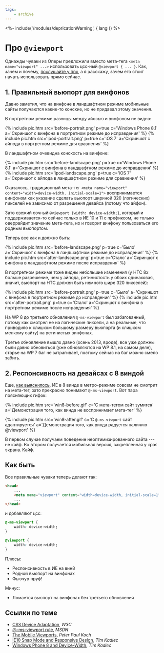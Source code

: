 ```yaml
---
tags:
    - archive
---
```


<%-
    include('/modules/depricationWarning', {
        lang
    })
%>

# Про `@viewport`

Однажды чуваки из Оперы предложили вместо мета-тега `<meta name="viewport" ...>` использовать цсс-ный `@viewport { ... }`. Как, зачем и почему, [послушайте у ппк](https://vimeo.com/100523275), а я расскажу, зачем его стоит начать использовать прямо сейчас.

## 1. Правильный вьюпорт для винфонов

Давно заметил, что на винфоне в ландшафтном режиме мобильные сайты получаются какие-то конские, но не придавал этому значения.

В портретном режиме разницы между айосью и винфоном не видно:

<div class="gallery">
{% include pic.htm src='before-portrait.png' p=true c='Windows Phone 8.1' a='Скриншот с винфона в портретном режиме до исправдения' %}
{% include pic.htm src='ipod-portrait.png' p=true c='iOS 7' a='Скриншот с айпода в портретном режиме для сравнения' %}
</div>

В ландшафтном очевидна конскость на винфоне:

<div class="gallery">
{% include pic.htm src='before-landscape.png' p=true c='Windows Phone 8.1' a='Скриншот с винфона в ландшафтном режиме до исправдения' %}
{% include pic.htm src='ipod-landscape.png' p=true c='iOS 7' a='Скриншот с айпода в ландшафтном режиме для сравнения' %}
</div>

Оказалось, традиционный мета-тег `<meta name="viewport" content="width=device-width, initial-scale=1">` воспринимается винфоном как указание сделать вьюпорт шириной 320 (логических) пикселей не зависимо от разрешения девайса (потому что айфон).

Зато свежий сочный `@viewport {width: device-width;}`, который и поддерживается-то сейчас только в ИЕ 10 и 11 с префиксом, не только оверрайдит значение мета-тега, но и говорит винфону пользоваться его родным вьюпортом.

Теперь все как и должно быть:

<div class="gallery">
{% include pic.htm src='before-landscape.png' p=true c='Было' a='Скриншот с винфона в ландшафтном режиме до исправдения' %}
{% include pic.htm src='after-landscape.png' p=true c='Стало' a='Скриншот с винфона в ландшафтном режиме после исправдения' %}
</div>

В портретном режиме тоже видны небольшие изменения (у HTC 8x больше разрешение, чем у айпода, ретинистость у обоих одинаковая, значит, вьюпорт на HTC должен быть немного шире 320 пикселей):

<div class="gallery">
{% include pic.htm src='before-portrait.png' p=true c='Было' a='Скриншот с винфона в портретном режиме до исправдения' %}
{% include pic.htm src='after-portrait.png' p=true c='Стало' a='Скриншот с винфона в портретном режиме после исправдения' %}
</div>

На WP 8 до третьего обновления `@-ms-viewport` был забагованный, потому как смотрел не на логические пиксели, а на реальные, что приводило к слишком большому размеру вьюпорта (и слишком мелкому сайту) на ретинистых винфонах.

Третье обновление вышло давно (осень 2013, вроде), все уже должны были давно обновиться (уже обновляются на WP 8.1, на самом деле), старье на WP 7 баг не затрагивает, поэтому сейчас на баг можно смело забить.

## 2. Респонсивность на девайсах с 8 виндой

Еще, [как выяснилось](http://timkadlec.com/2013/01/windows-phone-8-and-device-width/), ИЕ в 8 винде в метро-режиме совсем не смотрит на мета-тег, зато прекрасно понимают `@-ms-viewport`. Вот пара поясняющих гифок:

{% include pic.htm src='win8-before.gif' c='С мета-тегом сайт зумится' a='Демонстрация того, как винда не воспринимает мета-тег' %}

{% include pic.htm src='win8-after.gif' c='С <code>@-ms-viwport</code> сайт адаптируется' a='Демонстрация того, как винда радуется наличию @viewport' %}

В первом случае получаем поведение неоптимизированного сайта --- не кайф. Во втором получается мобильная версия, закрепленная у края экрана. Кайф.

## Как быть

Все правильные чуваки теперь делают так:

```html
<head>
    ...
    <meta name="viewport" content="width=device-width, initial-scale=1">
    ...
</head>
```

и добавляют цсс:

```css
@-ms-viewport {
    width: device-width;
}

@viewport {
    width: device-width;
}
```

Плюсы:

- Респонсивность в ИЕ на вин8
- Родной вьюпорт на винфонах
- Фьючур пруф!

Минус:

- Ломается вьюпорт на винфонах без третьего обновления

## Ссылки по теме

- [CSS Device Adaptation](http://dev.w3.org/csswg/css-device-adapt/), *W3C*
- [@-ms-viewport rule](http://msdn.microsoft.com/en-us/library/ie/hh869615%28v%3Dvs.85%29.aspx), *MSDN*
- [The Mobile Viewports](https://vimeo.com/100523275), *Peter Paul Koch*
- [IE10 Snap Mode and Responsive Design](http://timkadlec.com/2012/10/ie10-snap-mode-and-responsive-design/), *Tim Kadlec*
- [Windows Phone 8 and Device-Width](http://timkadlec.com/2013/01/windows-phone-8-and-device-width/), *Tim Kadlec*

